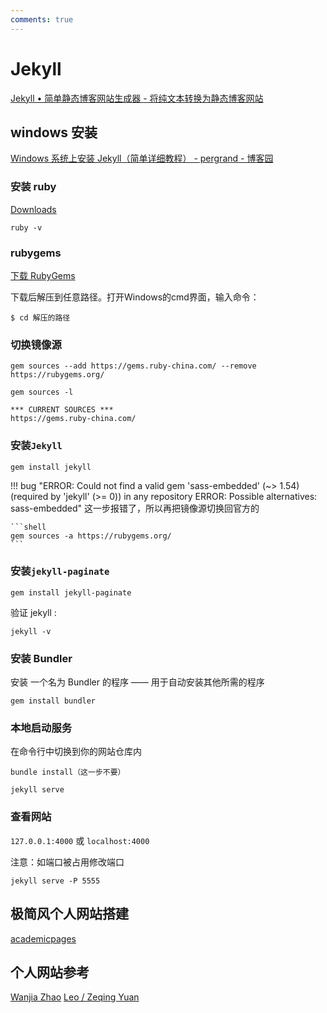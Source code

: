 ```yaml
---
comments: true
---
```

# Jekyll

[Jekyll • 简单静态博客网站生成器 - 将纯文本转换为静态博客网站](https://jekyllcn.com/)

## windows 安装

[Windows 系统上安装 Jekyll（简单详细教程） - pergrand - 博客园](https://www.cnblogs.com/pergrand/p/12875597.html)

### 安装 ruby

[Downloads](https://rubyinstaller.org/downloads/)

```shell
ruby -v
```

### rubygems 
[下载 RubyGems](https://rubygems.org/pages/download)

下载后解压到任意路径。打开Windows的cmd界面，输入命令： 
```shell
$ cd 解压的路径
```

### 切换镜像源

```shell
gem sources --add https://gems.ruby-china.com/ --remove https://rubygems.org/
```
```shell title="验证"
gem sources -l
```

```shell title="验证"
*** CURRENT SOURCES ***
https://gems.ruby-china.com/
```

### 安装`Jekyll`
```shell
gem install jekyll
```

!!! bug "ERROR: Could not find a valid gem 'sass-embedded' (~> 1.54) (required by 'jekyll' (>= 0)) in any repository ERROR: Possible alternatives: sass-embedded"
    这一步报错了，所以再把镜像源切换回官方的

    ```shell
    gem sources -a https://rubygems.org/
    ```

### 安装`jekyll-paginate`

```shell
gem install jekyll-paginate
```

验证 jekyll :  
```shell
jekyll -v
```

### 安装 Bundler
安装 一个名为 Bundler 的程序 —— 用于自动安装其他所需的程序
```shell
gem install bundler
```
### 本地启动服务
在命令行中切换到你的网站仓库内
```shell
bundle install（这一步不要）

jekyll serve 
```

### 查看网站
 
`127.0.0.1:4000` 或 `localhost:4000`

注意：如端口被占用修改端口 

```shell
jekyll serve -P 5555
```

## 极简风个人网站搭建


[academicpages](https://github.com/academicpages/academicpages.github.io)



## 个人网站参考


[Wanjia Zhao](https://wanjiazhao1203.github.io/#academicservices)
[Leo / Zeqing Yuan](https://leoyuan.site/)